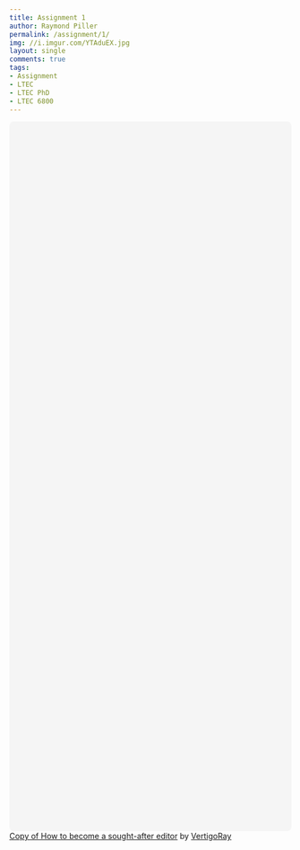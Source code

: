 ```yaml
---
title: Assignment 1
author: Raymond Piller
permalink: /assignment/1/
img: //i.imgur.com/YTAduEX.jpg
layout: single
comments: true
tags:
- Assignment
- LTEC
- LTEC PhD
- LTEC 6800
---
```

<div
 class="canva-embed"
 data-design-id="DADdC791Y4w"
 data-height-ratio="2.5000"
 style="padding:250.0000% 5px 5px 5px;background:rgba(0,0,0,0.03);border-radius:8px;"
></div>
<script async src="https:&#x2F;&#x2F;sdk.canva.com&#x2F;v1&#x2F;embed.js"></script>
<a href="https:&#x2F;&#x2F;www.canva.com&#x2F;design&#x2F;DADdC791Y4w&#x2F;view?utm_content=DADdC791Y4w&amp;utm_campaign=designshare&amp;utm_medium=embeds&amp;utm_source=link" target="_blank" rel="noopener">Copy of How to become a sought-after editor</a> by <a href="https:&#x2F;&#x2F;www.canva.com&#x2F;fS9aQ2Vgm6canva.com?utm_campaign=designshare&amp;utm_medium=embeds&amp;utm_source=link" target="_blank" rel="noopener">VertigoRay</a>
